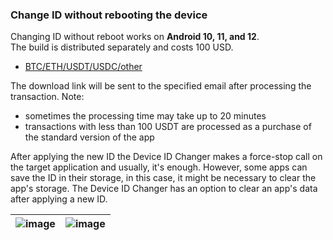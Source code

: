 ### Change ID without rebooting the device
Changing ID without reboot works on **Android 10, 11, and 12**. \
The build is distributed separately and costs 100 USD. 

- [BTC/ETH/USDT/USDC/other](https://pay.oxapay.com/12499691)

The download link will be sent to the specified email after processing the transaction. Note: 
- sometimes the processing time may take up to 20 minutes
- transactions with less than 100 USDT are processed as a purchase of the standard version of the app

After applying the new ID the Device ID Changer makes a force-stop call on the target application and usually, it's enough.
However, some apps can save the ID in their storage, in this case, it might be necessary to clear the app's storage.
The Device ID Changer has an option to clear an app's data after applying a new ID. 

| ![image](https://github.com/sdex/AndroidIDeditorV2/assets/3196011/455f868b-9120-4237-bc6b-7bfcfc10a04b) | ![image](https://github.com/sdex/AndroidIDeditorV2/assets/3196011/64f49041-a4aa-42ee-8249-219f2b6fa68a) |
| - | - |
